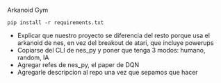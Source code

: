 Arkanoid Gym

`pip install -r requirements.txt`

- Explicar que nuestro proyecto se diferencia del resto porque usa el arkanoid de nes, en vez del breakout de atari, que incluye powerups
- Copiarse del CLI de nes_py y poner que tenga 3 modos: humano, random, IA
- Agregar refes de nes_py, el paper de DQN
- Agregarle descripcion al repo una vez que sepamos que hacer
